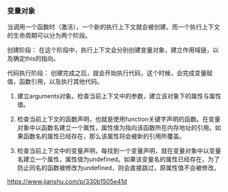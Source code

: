 ### 变量对象

当调用一个函数时（激活），一个新的执行上下文就会被创建。而一个执行上下文的生命周期可以分为两个阶段。

创建阶段：
在这个阶段中，执行上下文会分别创建变量对象，建立作用域链，以及确定this的指向。

代码执行阶段：
创建完成之后，就会开始执行代码，这个时候，会完成变量赋值，函数引用，以及执行其他代码。

1. 建立arguments对象。检查当前上下文中的参数，建立该对象下的属性与属性值。

2. 检查当前上下文的函数声明，也就是使用function关键字声明的函数。在变量对象中以函数名建立一个属性，属性值为指向该函数所在内存地址的引用。如果函数名的属性已经存在，那么该属性将会被新的引用所覆盖。

3. 检查当前上下文中的变量声明，每找到一个变量声明，就在变量对象中以变量名建立一个属性，属性值为undefined。如果该变量名的属性已经存在，为了防止同名的函数被修改为undefined，则会直接跳过，原属性值不会被修改。


https://www.jianshu.com/p/330b1505e41d

